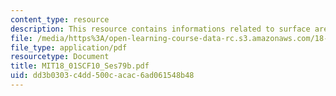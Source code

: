 ```yaml
---
content_type: resource
description: This resource contains informations related to surface area.
file: /media/https%3A/open-learning-course-data-rc.s3.amazonaws.com/18-01sc-single-variable-calculus-fall-2010/dd3b0303c4dd500cacac6ad061548b48_MIT18_01SCF10_Ses79b.pdf
file_type: application/pdf
resourcetype: Document
title: MIT18_01SCF10_Ses79b.pdf
uid: dd3b0303-c4dd-500c-acac-6ad061548b48
---
```

